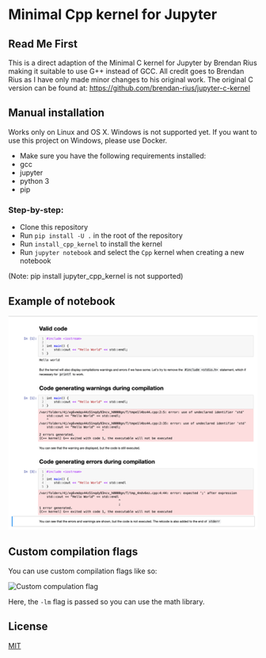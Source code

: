 # Minimal Cpp kernel for Jupyter

## Read Me First
This is a direct adaption of the Minimal C kernel for Jupyter by Brendan Rius making it suitable to use G++ instead of GCC.  All credit goes to Brendan Rius as I have only made minor changes to his original work.  The original C version can be found at: https://github.com/brendan-rius/jupyter-c-kernel


## Manual installation

Works only on Linux and OS X. Windows is not supported yet. If you want to use this project on Windows, please use Docker.


 * Make sure you have the following requirements installed:
  * gcc
  * jupyter
  * python 3
  * pip

### Step-by-step:

 * Clone this repository
 * Run `pip install -U .` in the root of the repository
 * Run `install_cpp_kernel` to install the kernel
 * Run `jupyter notebook` and select the `Cpp` kernel when creating a new notebook

(Note: pip install jupyter_cpp_kernel is not supported)

## Example of notebook

![Example of notebook](example-notebook.png?raw=true "Example of notebook")

## Custom compilation flags

You can use custom compilation flags like so:

![Custom compulation flag](custom_flags.png?raw=true "Example of notebook using custom compilation flags")

Here, the `-lm` flag is passed so you can use the math library.

## License

[MIT](LICENSE.txt)
